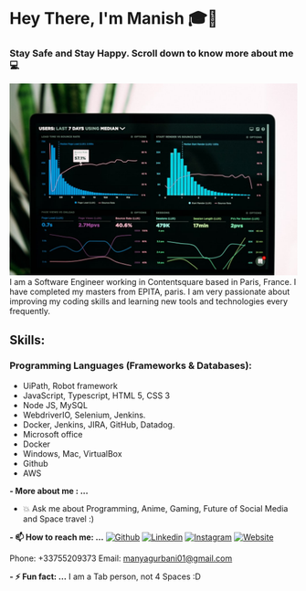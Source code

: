 # Hey There, I'm Manish 🎓👋
### Stay Safe and Stay Happy. Scroll down to know more about me 💻

![Image](https://github.com/MaGu1997/Magu1997/blob/main/Picture.jpg?raw=true)
I am a Software Engineer working in Contentsquare based in Paris, France. I have completed my masters from EPITA, paris. I am very passionate about improving my coding skills and learning new tools and technologies every frequently.



## Skills:
### Programming Languages (Frameworks & Databases):
- UiPath, Robot framework
- JavaScript, Typescript, HTML 5, CSS 3
- Node JS, MySQL
- WebdriverIO, Selenium, Jenkins.
- Docker, Jenkins, JIRA, GitHub, Datadog.
- Microsoft office
- Docker
- Windows, Mac, VirtualBox
- Github
- AWS



**- More about me : ...**
- 💥 Ask me about Programming, Anime, Gaming, Future of Social Media and Space travel :)

**- 📫 How to reach me: ...**
[![Github](https://img.shields.io/badge/-Github-000?style=flat&logo=Github&logoColor=white)](https://github.com/MaGu1997)
[![Linkedin](https://img.shields.io/badge/-LinkedIn-blue?style=flat&logo=Linkedin&logoColor=white)](https://www.linkedin.com/in/gurbanimanish/)
[![Instagram](https://img.shields.io/badge/-Instagram-c13584?style=flat&labelColor=c13584&logo=instagram&logoColor=white)](https://www.instagram.com/_gurbani_manish_/)
[![Website](https://img.shields.io/badge/-Website-brightgreen?style=flat&logo=Website&logoColor=brightgreen)](https://magu1997.github.io/)

Phone: +33755209373
Email: manyagurbani01@gmail.com

**- ⚡ Fun fact: ...**
I am a Tab person, not 4 Spaces :D

